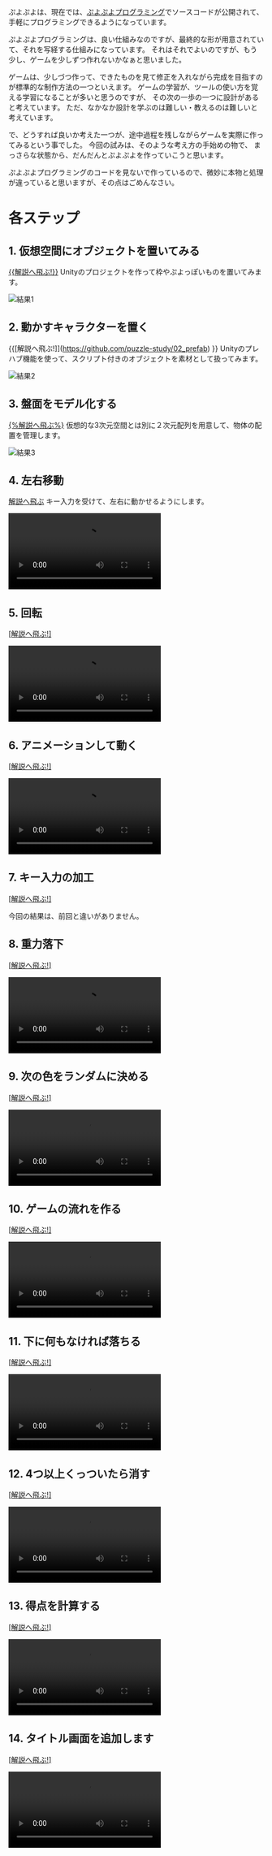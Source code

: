 ぷよぷよは、現在では、[ぷよぷよプログラミング](https://puyo.sega.jp/program_2020/)でソースコードが公開されて、
手軽にプログラミングできるようになっています。

ぷよぷよプログラミングは、良い仕組みなのですが、最終的な形が用意されていて、それを写経する仕組みになっています。
それはそれでよいのですが、もう少し、ゲームを少しずつ作れないかなぁと思いました。

ゲームは、少しづつ作って、できたものを見て修正を入れながら完成を目指すのが標準的な制作方法の一つといえます。
ゲームの学習が、ツールの使い方を覚える学習になることが多いと思うのですが、
その次の一歩の一つに設計があると考えています。
ただ、なかなか設計を学ぶのは難しい・教えるのは難しいと考えています。

で、どうすれば良いか考えた一つが、途中過程を残しながらゲームを実際に作ってみるという事でした。
今回の試みは、そのような考え方の手始めの物で、
まっさらな状態から、だんだんとぷよぷよを作っていこうと思います。

ぷよぷよプログラミングのコードを見ないで作っているので、微妙に本物と処理が違っていると思いますが、その点はごめんなさい。

# 各ステップ

## 1. 仮想空間にオブジェクトを置いてみる

[{{解説へ飛ぶ!}}](https://github.com/puzzle-study/01_create_project) Unityのプロジェクトを作って枠やぷよっぽいものを置いてみます。

![結果1](images/result_01.png)

## 2. 動かすキャラクターを置く

{{[解説へ飛ぶ!]](https://github.com/puzzle-study/02_prefab) }} Unityのプレハブ機能を使って、スクリプト付きのオブジェクトを素材として扱ってみます。

![結果2](images/result_02.png)

## 3. 盤面をモデル化する

[{%解説へ飛ぶ%}](https://github.com/puzzle-study/03_board) 仮想的な3次元空間とは別に２次元配列を用意して、物体の配置を管理します。

![結果3](images/result_03.png)

## 4. 左右移動

<a href="https://github.com/puzzle-study/04_player" class="btn">解説へ飛ぶ</a>  キー入力を受けて、左右に動かせるようにします。

<video src="https://user-images.githubusercontent.com/936545/155824085-2426c928-6faf-4c8d-9627-8e74e8992b76.mp4" controls="controls" style="max-width: 100%;"></video>

## 5. 回転

[[解説へ飛ぶ!]](https://github.com/puzzle-study/05_rotate) 

<video src="https://user-images.githubusercontent.com/936545/155824493-863e47eb-75f6-4682-8d92-05b47fe7f5df.mp4" controls="controls" style="max-width: 100%;"></video>

## 6. アニメーションして動く

[[解説へ飛ぶ!]](https://github.com/puzzle-study/06_animation) 

<video src="https://user-images.githubusercontent.com/936545/155825023-d2ec379d-8ce1-40a9-8131-c3ac43f4f866.mp4" controls="controls" style="max-width: 100%;"></video>

## 7. キー入力の加工

[[解説へ飛ぶ!]](https://github.com/puzzle-study/07_fixed_update) 

今回の結果は、前回と違いがありません。

## 8. 重力落下

[[解説へ飛ぶ!]](https://github.com/puzzle-study/08_fall) 

<video src="https://user-images.githubusercontent.com/936545/155826203-08534a20-c7ec-482e-9e8a-fc33dbe2762b.mp4" controls="controls" style="max-width: 100%;"></video>

## 9. 次の色をランダムに決める

[[解説へ飛ぶ!]](https://github.com/puzzle-study/09_next) 

<video src="https://user-images.githubusercontent.com/936545/155825884-d5c6e4ae-dc41-4ed9-8770-cedcf61f5190.mp4" controls="controls" style="max-width: 100%;"></video>

## 10. ゲームの流れを作る

[[解説へ飛ぶ!]](https://github.com/puzzle-study/10_gameover) 

<video src="https://user-images.githubusercontent.com/936545/155826116-5ef255ec-5d9c-49f1-8b31-2a7c25045321.mp4" controls="controls" style="max-width: 100%;"></video>

## 11. 下に何もなければ落ちる

[[解説へ飛ぶ!]](https://github.com/puzzle-study/11_falling_state) 

<video src="https://user-images.githubusercontent.com/936545/155828110-8f43b9f8-1fe4-4fd2-9933-8d8a227cc16c.mp4" controls="controls" style="max-width: 100%;"></video>

## 12. 4つ以上くっついたら消す

[[解説へ飛ぶ!]](https://github.com/puzzle-study/12_erase) 

<video src="https://user-images.githubusercontent.com/936545/155828497-2a1c9ba8-1496-43e0-93d7-388f7fd400b1.mp4" controls="controls" style="max-width: 100%;"></video>

## 13. 得点を計算する

[[解説へ飛ぶ!]](https://github.com/puzzle-study/13_score) 

<video src="https://user-images.githubusercontent.com/936545/155828911-2c03fc47-ec24-40c3-9cb0-72178c2e1e59.mp4" controls="controls" style="max-width: 100%;"></video>

## 14. タイトル画面を追加します

[[解説へ飛ぶ!]](https://github.com/puzzle-study/14_title) 

<video src="https://user-images.githubusercontent.com/936545/155829021-4bb291f4-bdfa-4b6b-8eab-6cb9a34f09c7.mp4" controls="controls" style="max-width: 100%;"></video>

